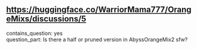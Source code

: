 ## https://huggingface.co/WarriorMama777/OrangeMixs/discussions/5

contains_question: yes  
question_part: Is there a half or pruned version in AbyssOrangeMix2 sfw?